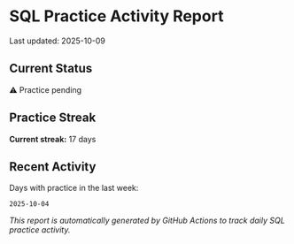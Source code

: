 # SQL Practice Activity Report

Last updated: 2025-10-09

## Current Status

⚠️ Practice pending

## Practice Streak

**Current streak:** 17 days

## Recent Activity

Days with practice in the last week:

```
2025-10-04
```

*This report is automatically generated by GitHub Actions to track daily SQL practice activity.*
